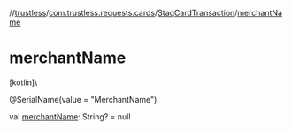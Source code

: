 //[trustless](../../../index.md)/[com.trustless.requests.cards](../index.md)/[StaqCardTransaction](index.md)/[merchantName](merchant-name.md)

# merchantName

[kotlin]\

@SerialName(value = &quot;MerchantName&quot;)

val [merchantName](merchant-name.md): String? = null
